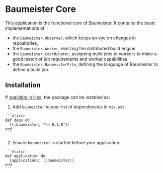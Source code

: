 # Baumeister Core

This application is the functional core of Baumeister. It contains the
basic implementations of  

* the `Baumeister.Observer`, which keeps an eye on changes
in repositories,
* the `Baumeister.Worker`, realizing the distributed
build engine
* the `Baumeister.Coordinator`, assigning build jobs to workers to make a good
match of job requirements and worker capabilities.
* the `Baumeister.BaumeisterFile`, defining the language of Baumeister to
define a build job.


## Installation

If [available in Hex](https://hex.pm/docs/publish), the package can be installed as:

  1. Add `baumeister` to your list of dependencies in `mix.exs`:

    ```elixir
    def deps do
      [{:baumeister, "~> 0.1.0"}]
    end
    ```

  2. Ensure `baumeister` is started before your application:

    ```elixir
    def application do
      [applications: [:baumeister]]
    end
    ```
